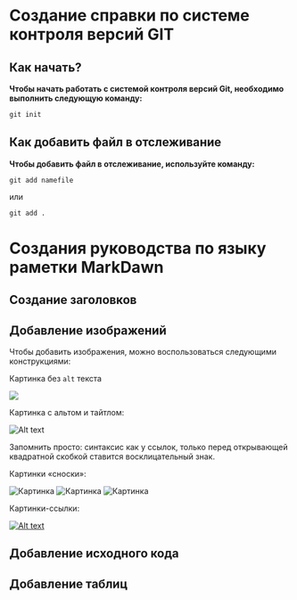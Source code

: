 # Создание справки по системе контроля версий GIT


## Как начать?
**Чтобы начать работать с системой контроля версий Git, необходимо выполнить следующую команду:**

```cs
git init
```

## Как добавить файл в отслеживание

**Чтобы добавить файл в отслеживание, используйте команду:**

```
git add namefile
```

или

```
git add .
```



# Создания руководства по языку раметки MarkDawn


## Создание заголовков




## Добавление изображений

Чтобы добавить изображения, можно воспользоваться следующими конструкциями:

Картинка без `alt` текста

![](https://www.advantour.com/img/kazakhstan/images/nature.jpg)

Картинка с альтом и тайтлом:

![Alt text](https://www.advantour.com/img/kazakhstan/images/nature.jpg "Можно задать title")

Запомнить просто: синтаксис как у ссылок, только перед открывающей квадратной скобкой ставится восклицательный знак.

Картинки «сноски»:

![Картинка](https://www.advantour.com/img/kazakhstan/images/nature.jpg)
![Картинка][image2]
![Картинка][image3]

[image1]: //placehold.it/250x100
[image2]: //placehold.it/200x100
[image3]: //placehold.it/150x100

Картинки-ссылки:

[![Alt text](https://www.advantour.com/img/kazakhstan/images/nature.jpg)](https://www.youtube.com/watch?v=1s6oJSVmr4c)





## Добавление исходного кода



## Добавление таблиц

